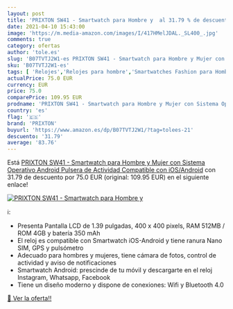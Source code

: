 ```yaml
---
layout: post
title: 'PRIXTON SW41 - Smartwatch para Hombre y  al 31.79 % de descuento'
date: 2021-04-10 15:43:00
image: 'https://m.media-amazon.com/images/I/417HMelJDAL._SL400_.jpg'
comments: true
category: ofertas
author: 'tole.es'
slug: 'B07TVTJ2W1-es PRIXTON SW41 - Smartwatch para Hombre y Mujer con Sistema...'
sku: 'B07TVTJ2W1-es'
tags: [ 'Relojes','Relojes para hombre','Smartwatches Fashion para Hombre','android','prixton', ]
actualPrice: 75.0 EUR
currency: EUR
price: 75.0
comparePrice: 109.95 EUR
prodname: 'PRIXTON SW41 - Smartwatch para Hombre y Mujer con Sistema Operativo Android  Pulsera de Actividad Compatible con iOS/Android'
country: 'es'
flag: '🇪🇸'
brand: 'PRIXTON'
buyurl: 'https://www.amazon.es/dp/B07TVTJ2W1/?tag=tolees-21'
descuento: '31.79'
average: '83.76'
---
```


Está [PRIXTON SW41 - Smartwatch para Hombre y Mujer con Sistema Operativo Android  Pulsera de Actividad Compatible con iOS/Android](https://www.amazon.es/dp/B07TVTJ2W1/?tag=tolees-21) con 31.79 de descuento por 75.0 EUR (original: 109.95 EUR) en el siguiente enlace!

[![PRIXTON SW41 - Smartwatch para Hombre y ](https://m.media-amazon.com/images/I/417HMelJDAL._SL400_.jpg)](https://www.amazon.es/dp/B07TVTJ2W1/?tag=tolees-21)

ℹ️:

- Presenta Pantalla LCD de 1.39 pulgadas, 400 x 400 pixels, RAM 512MB / ROM 4GB y batería 350 mAh
- El reloj es compatible con Smartwatch iOS-Android y tiene ranura Nano SIM, GPS y pulsómetro
- Adecuado para hombres y mujeres, tiene cámara de fotos, control de actividad y aviso de notificaciones
- Smartwatch Android: prescinde de tu móvil y descargarte en el reloj Instagram, Whatsapp, Facebook
- Tiene un diseño moderno y dispone de conexiones: Wifi y Bluetooth 4.0

[🛒 Ver la oferta!!](https://www.amazon.es/dp/B07TVTJ2W1/?tag=tolees-21)

